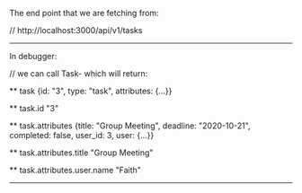 The end point that we are fetching from: 

// http://localhost:3000/api/v1/tasks

---------------
In debugger: 

// we can call Task- which will return: 

** task
   {id: "3", type: "task", attributes: {…}}

** task.id
  "3"

** task.attributes
   {title: "Group Meeting", deadline: "2020-10-21", completed: false, user_id: 3, user: {…}}

** task.attributes.title
   "Group Meeting"

** task.attributes.user.name
   "Faith"

---------------------






